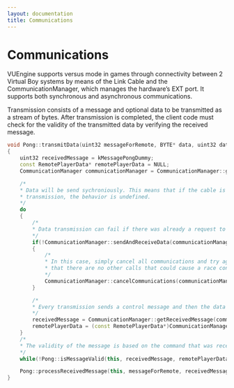 ```yaml
---
layout: documentation
title: Communications
---
```


# Communications

VUEngine supports versus mode in games through connectivity between 2 Virtual Boy systems by means of the Link Cable and the CommunicationManager, which manages the hardware’s EXT port. It supports both synchronous and asynchronous communications. 

Transmission consists of a message and optional data to be transmitted as a stream of bytes. After transmission is completed, the client code must check for the validity of the transmitted data by verifying the received message.

```cpp
void Pong::transmitData(uint32 messageForRemote, BYTE* data, uint32 dataBytes)
{
    uint32 receivedMessage = kMessagePongDummy;
    const RemotePlayerData* remotePlayerData = NULL;
    CommunicationManager communicationManager = CommunicationManager::getInstance();

    /*
    * Data will be send sychroniously. This means that if the cable is disconnect during
    * transmission, the behavior is undefined.
    */
    do
    {
        /*
        * Data transmission can fail if there was already a request to send data.
        */
        if(!CommunicationManager::sendAndReceiveData(communicationManager, messageForRemote, data, dataBytes))
        {
            /*
            * In this case, simply cancel all communications and try again. This supposes
            * that there are no other calls that could cause a race condition.
            */
            CommunicationManager::cancelCommunications(communicationManager);
        }

        /*
        * Every transmission sends a control message and then the data itself.
        */
        receivedMessage = CommunicationManager::getReceivedMessage(communicationManager);
        remotePlayerData = (const RemotePlayerData*)CommunicationManager::getReceivedData(communicationManager);
    }
    /*
    * The validity of the message is based on the command that was received
    */
    while(!Pong::isMessageValid(this, receivedMessage, remotePlayerData->command));

    Pong::processReceivedMessage(this, messageForRemote, receivedMessage, remotePlayerData);
}
```